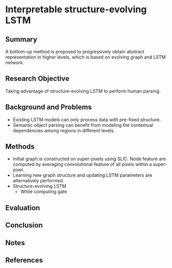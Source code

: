 # Interpretable structure-evolving LSTM
## Summary
A bottom-up method is proposed to progressively obtain abstract representation in higher levels, which is based on evolving graph and LSTM network.
## Research Objective
Taking advantage of structure-evolving LSTM to perform human parsing.
## Background and Problems
- Existing LSTM models can only process data with pre-fixed structure.
- Semantic object parsing can benefit from modeling the contextual dependencies among regions in different levels.
## Methods
- Initial graph is constructed on super-pixels using SLIC. Node feature are computed by averaging convolutional feature of all pixels within a super-pixel.
- Learning new graph structure and updating LSTM parameters are alternatively performed.
- Structure-evolving LSTM
	- While computing gate
## Evaluation

## Conclusion

## Notes

## References
<!--stackedit_data:
eyJoaXN0b3J5IjpbMTQwMDI3MTc2OSwyMTM3MjAyNTQ3LC00OD
UyNDMyMTgsLTExMDU1MjUzMjIsNDIwMzQzMzY2LC05NjgzMzk0
MjksMzUwMjE4MDcxXX0=
-->